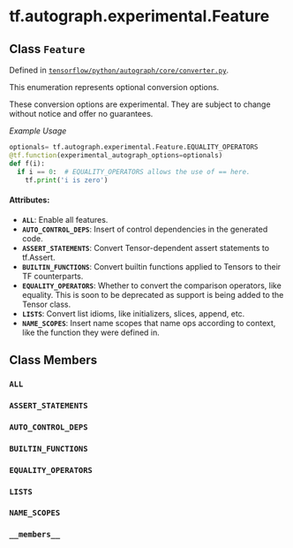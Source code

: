 <div itemscope itemtype="http://developers.google.com/ReferenceObject">
<meta itemprop="name" content="tf.autograph.experimental.Feature" />
<meta itemprop="path" content="Stable" />
<meta itemprop="property" content="ALL"/>
<meta itemprop="property" content="ASSERT_STATEMENTS"/>
<meta itemprop="property" content="AUTO_CONTROL_DEPS"/>
<meta itemprop="property" content="BUILTIN_FUNCTIONS"/>
<meta itemprop="property" content="EQUALITY_OPERATORS"/>
<meta itemprop="property" content="LISTS"/>
<meta itemprop="property" content="NAME_SCOPES"/>
<meta itemprop="property" content="__members__"/>
</div>

# tf.autograph.experimental.Feature

## Class `Feature`





Defined in [`tensorflow/python/autograph/core/converter.py`](/code/stable/tensorflow/python/autograph/core/converter.py).

This enumeration represents optional conversion options.

These conversion options are experimental. They are subject to change without
notice and offer no guarantees.

_Example Usage_

```python
optionals= tf.autograph.experimental.Feature.EQUALITY_OPERATORS
@tf.function(experimental_autograph_options=optionals)
def f(i):
  if i == 0:  # EQUALITY_OPERATORS allows the use of == here.
    tf.print('i is zero')
```

#### Attributes:

* <b>`ALL`</b>: Enable all features.
* <b>`AUTO_CONTROL_DEPS`</b>: Insert of control dependencies in the generated code.
* <b>`ASSERT_STATEMENTS`</b>: Convert Tensor-dependent assert statements to tf.Assert.
* <b>`BUILTIN_FUNCTIONS`</b>: Convert builtin functions applied to Tensors to
    their TF counterparts.
* <b>`EQUALITY_OPERATORS`</b>: Whether to convert the comparison operators, like
    equality. This is soon to be deprecated as support is being added to the
    Tensor class.
* <b>`LISTS`</b>: Convert list idioms, like initializers, slices, append, etc.
* <b>`NAME_SCOPES`</b>: Insert name scopes that name ops according to context, like the
    function they were defined in.

## Class Members

<h3 id="ALL"><code>ALL</code></h3>

<h3 id="ASSERT_STATEMENTS"><code>ASSERT_STATEMENTS</code></h3>

<h3 id="AUTO_CONTROL_DEPS"><code>AUTO_CONTROL_DEPS</code></h3>

<h3 id="BUILTIN_FUNCTIONS"><code>BUILTIN_FUNCTIONS</code></h3>

<h3 id="EQUALITY_OPERATORS"><code>EQUALITY_OPERATORS</code></h3>

<h3 id="LISTS"><code>LISTS</code></h3>

<h3 id="NAME_SCOPES"><code>NAME_SCOPES</code></h3>

<h3 id="__members__"><code>__members__</code></h3>

